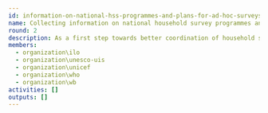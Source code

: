 ```yaml
---
id: information-on-national-hss-programmes-and-plans-for-ad-hoc-surveys
name: Collecting information on national household survey programmes and plans for ad-hoc surveys
round: 2
description: As a first step towards better coordination of household surveys, a stocktaking of national and international surveys that are being carried out, either regularly or of ad-hoc nature would be necessary. The Task force is created to define the scope of and make a plan for the survey stocktaking exercise. Once the scope is defined and the plan is tested and approved, the stocktaking exercise will be carried out by ISWGHS as a work stream.
members:
  - organization\ilo
  - organization\unesco-uis
  - organization\unicef
  - organization\who
  - organization\wb
activities: []
outputs: []
---
```

